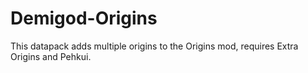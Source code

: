 # Demigod-Origins
This datapack adds multiple origins to the Origins mod, requires Extra Origins and Pehkui.
